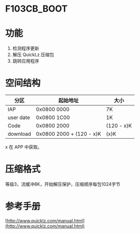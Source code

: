 # F103CB_BOOT

# 功能
1. 检测程序更新
2. 解压 QuickLz 压缩包
3. 跳转应用程序

# 空间结构

|分区|起始地址| 大小|
|--|--|--|
|IAP|0x0800 0000|7K|
|user date|0x0800 1C00|1K|
|Code|0x0800 2000|(120 - x)K|
|download|0x0800 2000 + (120 - x)K|(x)K|

x 在 APP 中获取。

# 压缩格式

等级3，流缓冲8K，开始解压保护，压缩顺序每包1024字节

# 参考手册

[http://www.quicklz.com/manual.html](http://www.quicklz.com/manual.html)



